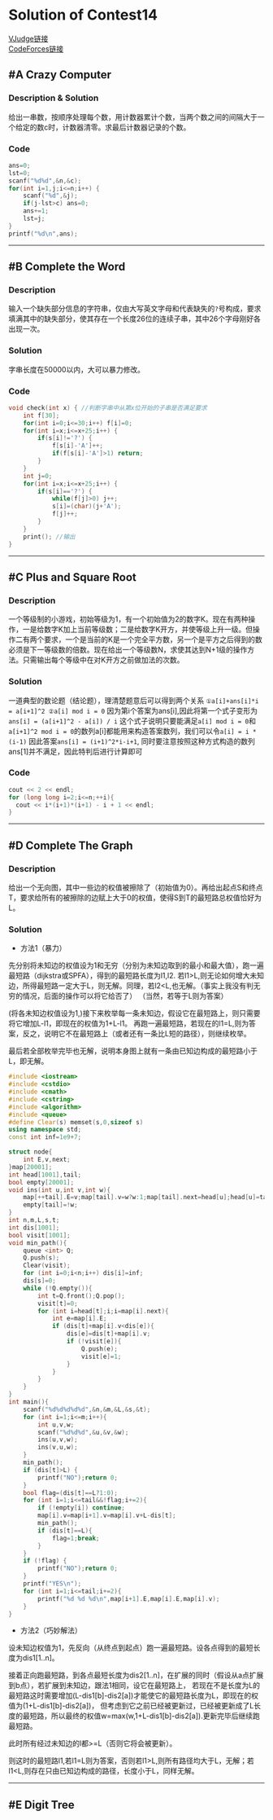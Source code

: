 # Solution of Contest14
[VJudge链接](https://cn.vjudge.net/contest/168561)\
[CodeForces链接](http://codeforces.com/contest/716)
## #A Crazy Computer
### Description & Solution
给出一串数，按顺序处理每个数，用计数器累计个数，当两个数之间的间隔大于一个给定的数c时，计数器清零。求最后计数器记录的个数。
### Code
```Cpp
ans=0;
lst=0;
scanf("%d%d",&n,&c);
for(int i=1,j;i<=n;i++) {
    scanf("%d",&j);
    if(j-lst>c) ans=0;
    ans+=1;
    lst=j;
}
printf("%d\n",ans);
```
***
## #B Complete the Word
### Description
输入一个缺失部分信息的字符串，仅由大写英文字母和代表缺失的`?`号构成，要求填满其中的缺失部分，使其存在一个长度26位的连续子串，其中26个字母刚好各出现一次。
### Solution
字串长度在50000以内，大可以暴力修改。
### Code
```Cpp
void check(int x) { //判断字串中从第x位开始的子串是否满足要求
    int f[30];
    for(int i=0;i<=30;i++) f[i]=0;
    for(int i=x;i<=x+25;i++) {
        if(s[i]!='?') {
            f[s[i]-'A']++;
            if(f[s[i]-'A']>1) return;
        }
    }
    int j=0;
    for(int i=x;i<=x+25;i++) {
        if(s[i]=='?') {
            while(f[j]>0) j++;
            s[i]=(char)(j+'A');
            f[j]++;
        }
    }
    print(); //输出
}
```
***
## #C Plus and Square Root
### Description
一个等级制的小游戏，初始等级为1，有一个初始值为2的数字K。现在有两种操作，一是给数字K加上当前等级数；二是给数字K开方，并使等级上升一级。但操作二有两个要求，一个是当前的K是一个完全平方数，另一个是平方之后得到的数必须是下一等级数的倍数。现在给出一个等级数N，求使其达到N+1级的操作方法。只需输出每个等级中在对K开方之前做加法的次数。
### Solution
一道典型的数论题（结论题），理清楚题意后可以得到两个关系 ```①a[i]+ans[i]*i = a[i+1]^2 ②a[i] mod i = 0```
因为第i个答案为ans[i],因此将第一个式子变形为 ```ans[i] = (a[i+1]^2 - a[i]) / i```
这个式子说明只要能满足```a[i] mod i = 0```和```a[i+1]^2 mod i = 0```的数列a[i]都能用来构造答案数列，我们可以令```a[i] = i * (i-1)```
因此答案```ans[i] = (i+1)^2*i-i+1```, 同时要注意按照这种方式构造的数列ans[1]并不满足，因此特判后进行计算即可
### Code
```Cpp
cout << 2 << endl;
for (long long i=2;i<=n;++i){
  cout << i*(i+1)*(i+1) - i + 1 << endl; 
}
```
***
## #D Complete The Graph
### Description
给出一个无向图，其中一些边的权值被擦除了（初始值为0）。再给出起点S和终点T，要求给所有的被擦除的边赋上大于0的权值，使得S到T的最短路总权值恰好为L。
### Solution
+ 方法1（暴力）

先分别将未知边的权值设为1和无穷（分别为未知边取到的最小和最大值），跑一遍最短路（dijkstra或SPFA），得到的最短路长度为l1,l2.
若l1>L,则无论如何增大未知边，所得最短路一定大于L，则无解。同理，若l2<L,也无解。（事实上我没有判无穷的情况，后面的操作可以将它给否了）
（当然，若等于L则为答案）

(将各未知边权值设为1,)接下来枚举每一条未知边，假设它在最短路上，则只需要将它增加L-l1，即现在的权值为1+L-l1。
再跑一遍最短路，若现在的l1=L,则为答案，反之，说明它不在最短路上（或者还有一条比L短的路径），则继续枚举。

最后若全部枚举完毕也无解，说明本身图上就有一条由已知边构成的最短路小于L，即无解。

``` cpp
#include <iostream>
#include <cstdio>
#include <cmath>
#include <cstring>
#include <algorithm>
#include <queue>
#define Clear(s) memset(s,0,sizeof s)
using namespace std;
const int inf=1e9+7;

struct node{
	int E,v,next;
}map[20001];
int head[1001],tail;
bool empty[20001];
void ins(int u,int v,int w){
	map[++tail].E=v;map[tail].v=w?w:1;map[tail].next=head[u];head[u]=tail;
	empty[tail]=!w;
}
int n,m,L,s,t;
int dis[1001];
bool visit[1001];
void min_path(){
	queue <int> Q;
	Q.push(s);
	Clear(visit);
	for (int i=0;i<n;i++) dis[i]=inf;
	dis[s]=0;
	while (!Q.empty()){
		int t=Q.front();Q.pop();
		visit[t]=0;
		for (int i=head[t];i;i=map[i].next){
			int e=map[i].E;
			if (dis[t]+map[i].v<dis[e]){
				dis[e]=dis[t]+map[i].v;
				if (!visit[e]){
					Q.push(e);
					visit[e]=1;
				}
			}
		}
	}	
}
int main(){
	scanf("%d%d%d%d%d",&n,&m,&L,&s,&t);
	for (int i=1;i<=m;i++){
		int u,v,w;
		scanf("%d%d%d",&u,&v,&w);
		ins(u,v,w);
		ins(v,u,w);
	}
	min_path();
	if (dis[t]>L) {
		printf("NO");return 0;
	}
	bool flag=(dis[t]==L?1:0);
	for (int i=1;i<=tail&&!flag;i+=2){
		if (!empty[i]) continue;
		map[i].v=map[i+1].v=map[i].v+L-dis[t];
		min_path();
		if (dis[t]==L){
			flag=1;break;
		}
	}
	if (!flag) {
		printf("NO");return 0;
	}
	printf("YES\n");
	for (int i=1;i<=tail;i+=2){
		printf("%d %d %d\n",map[i+1].E,map[i].E,map[i].v);
	}	
}
```
+ 方法2（巧妙解法）

设未知边权值为1，先反向（从终点到起点）跑一遍最短路。设各点得到的最短长度为dis1[1..n]。

接着正向跑最短路，到各点最短长度为dis2[1..n]，在扩展的同时（假设从a点扩展到b点），若扩展到未知边，跟法1相同，设它在最短路上，
若现在不是长度为L的最短路这时需要增加(L-dis1[b]-dis2[a])才能使它的最短路长度为L，即现在的权值为(1+L-dis1[b]-dis2[a])，
但考虑到它之前已经被更新过，已经被更新成了L长度的最短路，所以最终的权值w=max(w,1+L-dis1[b]-dis2[a]).更新完毕后继续跑最短路。

此时所有经过未知边的l都>=L（否则它将会被更新）。

则这时的最短路l1,若l1=L则为答案，否则若l1>L,则所有路径均大于L，无解；若l1<L,则存在只由已知边构成的路径，长度小于L，同样无解。
***
## #E Digit Tree
